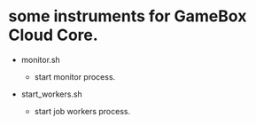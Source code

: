 # some instruments for GameBox Cloud Core.

-   monitor.sh
    -   start monitor process.

-   start\_workers.sh
    -   start job workers process.
